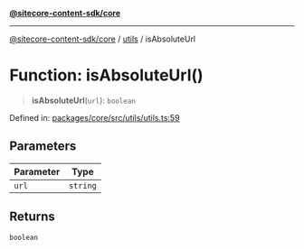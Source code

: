 [**@sitecore-content-sdk/core**](../../README.md)

***

[@sitecore-content-sdk/core](../../README.md) / [utils](../README.md) / isAbsoluteUrl

# Function: isAbsoluteUrl()

> **isAbsoluteUrl**(`url`): `boolean`

Defined in: [packages/core/src/utils/utils.ts:59](https://github.com/Sitecore/xmc-jss-dev/blob/7e7ce097833cac399aa150e6b63dca7210e4ee25/packages/core/src/utils/utils.ts#L59)

## Parameters

| Parameter | Type |
| ------ | ------ |
| `url` | `string` |

## Returns

`boolean`
